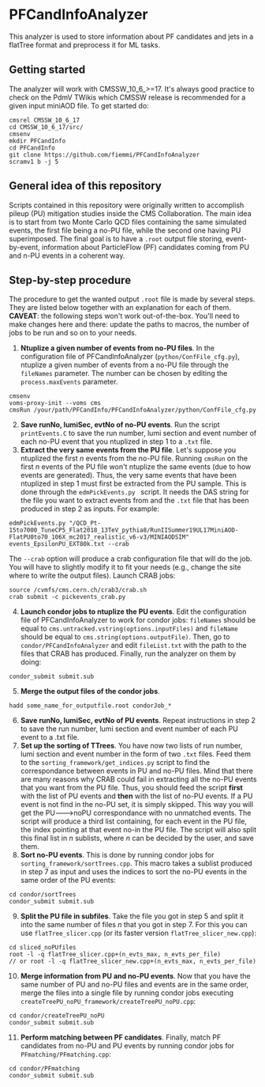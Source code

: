 # PFCandInfoAnalyzer
This analyzer is used to store information about PF candidates and jets in a flatTree format and preprocess it for ML tasks.

## Getting started
The analyzer will work with CMSSW_10_6_>=17. It's always good practice to check on the PdmV TWikis which CMSSW release is recommended for a given input miniAOD file. To get started do:

```shell
cmsrel CMSSW_10_6_17
cd CMSSW_10_6_17/src/
cmsenv
mkdir PFCandInfo
cd PFCandInfo
git clone https://github.com/fiemmi/PFCandInfoAnalyzer
scramv1 b -j 5
```
## General idea of this repository
Scripts contained in this repository were originally written to accomplish pileup (PU) mitigation studies inside the CMS Collaboration. The main idea is to start from two Monte Carlo QCD files containing the same simulated events, the first file being a no-PU file, while the second one having PU superimposed. The final goal is to have a `.root` output file storing, event-by-event, information about ParticleFlow (PF) candidates coming from PU and n-PU events in a coherent way.

## Step-by-step procedure
The procedure to get the wanted output `.root` file is made by several steps. They are listed below together with an explanation for each of them.
**CAVEAT**: the following steps won't work out-of-the-box. You'll need to make changes here and there: update the paths to macros, the number of jobs to be run and so on to your needs.

1. **Ntuplize a given number of events from no-PU files**. In the configuration file of PFCandInfoAnalyzer (`python/ConfFile_cfg.py`), ntuplize a given number of events from a no-PU file through the `fileNames` parameter. The number can be chosen by editing the `process.maxEvents` parameter.
```
cmsenv
voms-proxy-init --voms cms
cmsRun /your/path/PFCandInfo/PFCandInfoAnalyzer/python/ConfFile_cfg.py
```
2. **Save runNo, lumiSec, evtNo of no-PU events**. Run the script `printEvents.C` to save the run number, lumi section and event number of each no-PU event that you ntuplized in step 1 to a `.txt` file. 
3. **Extract the very same events from the PU file**. Let's suppose you ntuplized the first *n* events from the no-PU file. Running `cmsRun` on the first *n* events of the PU file won't ntuplize the same events (due to how events are generated). Thus, the very same events that have been ntuplized in step 1 must first be extracted from the PU sample. This is done through the `edmPickEvents.py ` script. It needs the DAS string for the file you want to extract events from and the `.txt` file that has been produced in step 2 as inputs. For example:
```
edmPickEvents.py "/QCD_Pt-15to7000_TuneCP5_Flat2018_13TeV_pythia8/RunIISummer19UL17MiniAOD-FlatPU0to70_106X_mc2017_realistic_v6-v3/MINIAODSIM" events_EpsilonPU_EXT80k.txt --crab
```
The `--crab` option will produce a crab configuration file that will do the job. You will have to slightly modify it to fit your needs (e.g., change the site where to write the output files). Launch CRAB jobs:
```
source /cvmfs/cms.cern.ch/crab3/crab.sh
crab submit -c pickevents_crab.py
```
4. **Launch condor jobs to ntuplize the PU events**. Edit the configuration file of PFCandInfoAnalyzer to work for condor jobs: `fileNames` should be equal to `cms.untracked.vstring(options.inputFiles)` and `fileName` should be equal to `cms.string(options.outputFile)`. Then, go to `condor/PFCandInfoAnalyzer` and edit `fileList.txt` with the path to the files that CRAB has produced. Finally, run the analyzer on them by doing:
```
condor_submit submit.sub
```
5. **Merge the output files of the condor jobs**.
```
hadd some_name_for_outputfile.root condorJob_*
```
6. **Save runNo, lumiSec, evtNo of PU events**. Repeat instructions in step 2 to save the run number, lumi section and event number of each PU event to a .txt file.
7. **Set up the sorting of TTrees**. You have now two lists of run number, lumi section and event number in the form of two `.txt` files. Feed them to the `sorting_framework/get_indices.py` script to find the correspondance between events in PU and no-PU files. Mind that there are many reasons why CRAB could fail in extracting all the no-PU events that you want from the PU file. Thus, you should feed the script **first** with the list of PU events and **then** with the list of no-PU events. If a PU event is not find in the no-PU set, it is simply skipped. This way you will get the PU--->noPU correspondance with no unmatched events. The script will produce a third list containing, for each event in the PU file, the index pointing at that event no-in the PU file. The script will also split this final list in *n* sublists, where *n* can be decided by the user, and save them.
8. **Sort no-PU events**. This is done by running condor jobs for `sorting_framework/sortTrees.cpp`. This macro takes a sublist produced in step 7 as input and uses the indices to sort the no-PU events in the same order of the PU events:
```
cd condor/sortTrees
condor_submit submit.sub
```
9. **Split the PU file in subfiles**. Take the file you got in step 5 and split it into the same number of files *n* that you got in step 7. For this you can use `flatTree_slicer.cpp` (or its faster version `flatTree_slicer_new.cpp`):
```
cd sliced_noPUfiles
root -l -q flatTree_slicer.cpp+(n_evts_max, n_evts_per_file)
// or root -l -q flatTree_slicer_new.cpp+(n_evts_max, n_evts_per_file)
```
10. **Merge information from PU and no-PU events**. Now that you have the same number of PU and no-PU files and events are in the same order, merge the files into a single file by running condor jobs executing `createTreePU_noPU_framework/createTreePU_noPU.cpp`:
```
cd condor/createTreePU_noPU
condor_submit submit.sub
```
11. **Perform matching between PF candidates**. Finally, match PF candidates from no-PU and PU events by running condor jobs for `PFmatching/PFmatching.cpp`:
```
cd condor/PFmatching
condor_submit submit.sub
```
